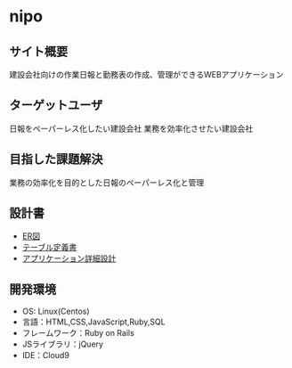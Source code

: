 # nipo

## サイト概要
建設会社向けの作業日報と勤務表の作成、管理ができるWEBアプリケーション

## ターゲットユーザ
日報をペーパーレス化したい建設会社
業務を効率化させたい建設会社

## 目指した課題解決
業務の効率化を目的とした日報のペーパーレス化と管理

## 設計書
- [ER図](https://app.diagrams.net/#G1aPym1UllXOQnAMheM5zgTHDRmk9udDp2)
- [テーブル定義書](https://docs.google.com/spreadsheets/d/162b0y8t38mfhZ2PmE1W0p3uafk_nuOrG34dVO20m4gU/edit?usp=sharing)
- [アプリケーション詳細設計](https://docs.google.com/spreadsheets/d/10ItKaGN9BvggXPr4pfoXXQuAir9YIRywDRCf2JpeG6g/edit?usp=sharing)

## 開発環境
- OS: Linux(Centos)
- 言語：HTML,CSS,JavaScript,Ruby,SQL
- フレームワーク：Ruby on Rails
- JSライブラリ：jQuery
- IDE：Cloud9
